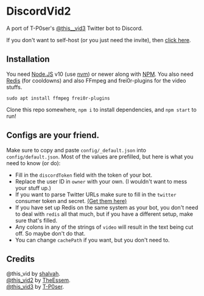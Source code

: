 # DiscordVid2
A port of T-P0ser's [@this__vid3](https://github.com/T-P0ser/this__vid3/) Twitter bot to Discord.

If you don't want to self-host (or you just need the invite), then [click here](https://invite.snaz.in/discordvid2).

## Installation
You need [Node.JS](https://nodejs.org/) v10 (use [nvm](https://github.com/nvm-sh/nvm/blob/master/README.md)) or newer along with [NPM](https://npmjs.com). 
You also need [Redis](https://redis.io/topics/quickstart) (for cooldowns) and also FFmpeg and frei0r-plugins for the video stuffs. 

```
sudo apt install ffmpeg frei0r-plugins
```

Clone this repo somewhere, `npm i` to install dependencies, and `npm start` to run!

## Configs are your friend.
Make sure to copy and paste `config/_default.json` into `config/default.json`. Most of the values are prefilled, but here is what you need to know (or do):
- Fill in the `discordToken` field with the token of your bot.
- Replace the user ID in `owner` with your own. (I wouldn't want to mess your stuff up.)
- If you want to parse Twitter URLs make sure to fill in the `twitter` consumer token and secret. [(Get them here)](https://developer.twitter.com/en/apps)
- If you have set up Redis on the same system as your bot, you don't need to deal with `redis` all that much, but if you have a different setup, make sure that's filled.
- Any colons in any of the strings of `video` will result in the text being cut off. So maybe don't do that.
- You can change `cachePath` if you want, but you don't need to.

## Credits

@this_vid by [shalvah](https://twitter.com/theshalvah).  
[@this_vid2](https://github.com/TheEssem/this_vid2) by [TheEssem](https://twitter.com/TheEssem).  
[@this_vid3](https://github.com/T-P0ser/this__vid3) by [T-P0ser](https://github.com/T-P0ser). 
